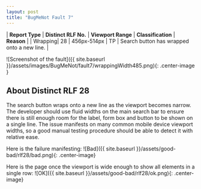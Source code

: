 ```yaml
---
layout: post
title: "BugMeNot Fault 7"
---
```

| **Report Type** | **Distinct RLF No.** | **Viewport Range** | **Classification** | **Reason** |
| Wrapping| 28 | 456px-514px | TP | Search button has wrapped onto a new line. | 

![Screenshot of the fault]({{ site.baseurl }}/assets/images/BugMeNot/fault7/wrappingWidth485.png){: .center-image }

## About Distinct RLF 28

The search button wraps onto a new line as the viewport becomes narrow. The developer should use fluid widths on the main search bar to ensure there is still enough room for the label, form box and button to be shown on a single line. The issue manifests on many common mobile device viewport widths, so a good manual testing procedure should be able to detect it with relative ease.

Here is the failure manifesting:
![Bad]({{ site.baseurl }}/assets/good-bad/rlf28/bad.png){: .center-image}

Here is the page once the viewport is wide enough to show all elements in a single row:
![OK]({{ site.baseurl }}/assets/good-bad/rlf28/ok.png){: .center-image}
